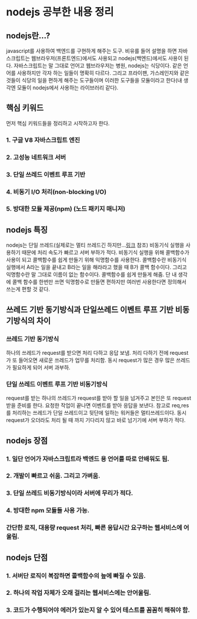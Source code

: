 # nodejs 공부한 내용 정리

## nodejs란...?
javascript를 사용하여 백엔드를 구현하게 해주는 도구. 비유를 들어 설명을 하면 자바스크립트는 웹브라우저(프론트엔드)에서도 사용되고 nodejs(백엔드)에서도 사용이 된다. 자바스크립트는 말 그대로 언어고 웹브라우저는 병원, nodejs는 식당이다. 같은 언어를 사용하지만 각자 하는 일들이 명확히 다르다. 그리고 프라이팬, 가스레인지와 같은 것들이 식당의 일을 편하게 해주는 도구들이며 이러한 도구들을 모듈이라고 한다(내 생각엔 모듈이 nodejs에서 사용하는 라이브러리 같다).

## 핵심 키워드 
먼저 핵심 키워드들을 정리하고 시작하고자 한다.
### 1. 구글 V8 자바스크립트 엔진
### 2. 고성능 네트워크 서버
### 3. 단일 쓰레드 이벤트 루프 기반
### 4. 비동기 I/O 처리(non-blocking I/O)
### 5. 방대한 모듈 제공(npm) (노드 패키지 매니저)

## nodejs 특징
nodejs는 단일 쓰레드(실제로는 멀티 쓰레드긴 하지만...[링크](http://jeremyko.blogspot.com/2012/12/nodejs.html) 참조) 비동기식 실행을 사용하기 때문에 처리 속도가 빠르고 서버 부하가 적다.
비동기식 실행을 위해 콜백함수가 사용이 되고 콜백함수를 쉽게 만들기 위해 익명함수를 사용한다. 콜백함수란 비동기식 실행에서 A라는 일을 끝내고 B라는 일을 해라라고 했을 때 B가 콜백 함수이다. 그리고 익명함수란 말 그대로 이름이 없는 함수이다. 콜백함수를 쉽게 만들게 해줌. 단 내 생각에 콜백 함수를 한번만 쓰면 익명함수로 만들면 편하지만 여러번 사용한다면 정의해서 쓰는게 편할 것 같다.

## 쓰레드 기반 동기방식과 단일쓰레드 이벤트 루프 기반 비동기방식의 차이
### 쓰레드 기반 동기방식 
하나의 쓰레드가 request를 받으면 처리 다하고 응답 보냄. 처리 다하기 전에 request가 또 들어오면 새로운 쓰레드가 업무를 처리함.
동시 request가 많은 경우 많은 쓰레드가 필요하게 되어 서버 과부하.

### 단일 쓰레드 이벤트 루프 기반 비동기방식
request를 받는 하나의 쓰레드가 request를 받아 할 일을 넘겨주고 본인은 또 request 받을 준비를 한다. 요청한 작업이 끝나면 이벤트를 받아 응답을 보낸다.
참고로 req,res를 처리하는 쓰레드가 단일 쓰레드이고 뒷단에 일하는 워커들은 멀티쓰레드이다.
동시 request가 오더라도 처리 될 때 까지 기다리지 않고 바로 넘기기에 서버 부하가 적다.

## nodejs 장점
### 1. 일단 언어가 자바스크립트라 백엔드 용 언어를 따로 안배워도 됨.
### 2. 개발이 빠르고 쉬움. 그리고 가벼움.
### 3. 단일 쓰레드 비동기방식이라 서버에 무리가 적다.
### 4. 방대한 npm 모듈들 사용 가능.
### 간단한 로직, 대용량 request 처리, 빠른 응답시간 요구하는 웹서비스에 어울림.

## nodejs 단점
### 1. 서버단 로직이 복잡하면 콜백함수의 늪에 빠질 수 있음.
### 2. 하나의 작업 자체가 오래 걸리는 웹서비스에는 안어울림.
### 3. 코드가 수행되어야 에러가 있는지 알 수 있어 테스트를 꼼꼼히 해줘야 함.
